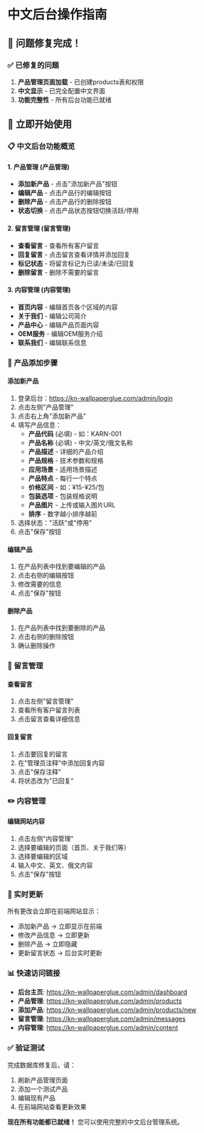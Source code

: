# 中文后台操作指南

## 🎯 问题修复完成！

### ✅ 已修复的问题
1. **产品管理页面加载** - 已创建products表和权限
2. **中文显示** - 已完全配置中文界面
3. **功能完整性** - 所有后台功能已就绪

## 🚀 立即开始使用

### 📋 中文后台功能概览

#### 1. 产品管理 (产品管理)
- **添加新产品** - 点击"添加新产品"按钮
- **编辑产品** - 点击产品行的编辑按钮
- **删除产品** - 点击产品行的删除按钮
- **状态切换** - 点击产品状态按钮切换活跃/停用

#### 2. 留言管理 (留言管理)
- **查看留言** - 查看所有客户留言
- **回复留言** - 点击留言查看详情并添加回复
- **标记状态** - 将留言标记为已读/未读/已回复
- **删除留言** - 删除不需要的留言

#### 3. 内容管理 (内容管理)
- **首页内容** - 编辑首页各个区域的内容
- **关于我们** - 编辑公司简介
- **产品中心** - 编辑产品页面内容
- **OEM服务** - 编辑OEM服务介绍
- **联系我们** - 编辑联系信息

### 🔧 产品添加步骤

#### 添加新产品
1. 登录后台：https://kn-wallpaperglue.com/admin/login
2. 点击左侧"产品管理"
3. 点击右上角"添加新产品"
4. 填写产品信息：
   - **产品代码** (必填) - 如：KARN-001
   - **产品名称** (必填) - 中文/英文/俄文名称
   - **产品描述** - 详细的产品介绍
   - **产品规格** - 技术参数和规格
   - **应用场景** - 适用场景描述
   - **产品特点** - 每行一个特点
   - **价格区间** - 如：¥15-¥25/包
   - **包装选项** - 包装规格说明
   - **产品图片** - 上传或输入图片URL
   - **排序** - 数字越小排序越前
5. 选择状态："活跃"或"停用"
6. 点击"保存"按钮

#### 编辑产品
1. 在产品列表中找到要编辑的产品
2. 点击右侧的编辑按钮
3. 修改需要的信息
4. 点击"保存"按钮

#### 删除产品
1. 在产品列表中找到要删除的产品
2. 点击右侧的删除按钮
3. 确认删除操作

### 📱 留言管理

#### 查看留言
1. 点击左侧"留言管理"
2. 查看所有客户留言列表
3. 点击留言查看详细信息

#### 回复留言
1. 点击要回复的留言
2. 在"管理员注释"中添加回复内容
3. 点击"保存注释"
4. 将状态改为"已回复"

### ✏️ 内容管理

#### 编辑网站内容
1. 点击左侧"内容管理"
2. 选择要编辑的页面（首页、关于我们等）
3. 选择要编辑的区域
4. 输入中文、英文、俄文内容
5. 点击"保存"按钮

### 🔄 实时更新
所有更改会立即在前端网站显示：
- 添加新产品 → 立即显示在前端
- 修改产品信息 → 立即更新
- 删除产品 → 立即隐藏
- 更新留言状态 → 后台实时更新

### 📊 快速访问链接
- **后台主页**: https://kn-wallpaperglue.com/admin/dashboard
- **产品管理**: https://kn-wallpaperglue.com/admin/products
- **添加产品**: https://kn-wallpaperglue.com/admin/products/new
- **留言管理**: https://kn-wallpaperglue.com/admin/messages
- **内容管理**: https://kn-wallpaperglue.com/admin/content

### ✅ 验证测试
完成数据库修复后，请：
1. 刷新产品管理页面
2. 添加一个测试产品
3. 编辑现有产品
4. 在前端网站查看更新效果

**现在所有功能都已就绪！** 您可以使用完整的中文后台管理系统。